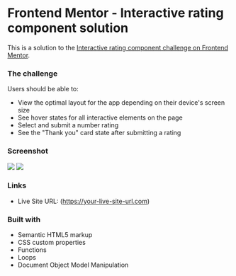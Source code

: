 # Frontend Mentor - Interactive rating component solution

This is a solution to the [Interactive rating component challenge on Frontend Mentor](https://www.frontendmentor.io/challenges/interactive-rating-component-koxpeBUmI). 

### The challenge

Users should be able to:

- View the optimal layout for the app depending on their device's screen size
- See hover states for all interactive elements on the page
- Select and submit a number rating
- See the "Thank you" card state after submitting a rating

### Screenshot
![](opeyimika-sudo.github.com/repository/images/resp-design-3.jpg)
![](opeyimika-sudo.github.com/repository/images/resp-design-2.jpg)

### Links
- Live Site URL: (https://your-live-site-url.com)


### Built with

- Semantic HTML5 markup
- CSS custom properties
- Functions
- Loops
- Document Object Model Manipulation

